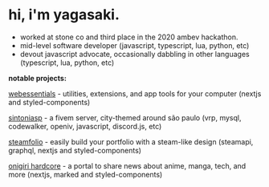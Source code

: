 # hi, i'm yagasaki.
- worked at stone co and third place in the 2020 ambev hackathon.
- mid-level software developer (javascript, typescript, lua, python, etc)
- devout javascript advocate, occasionally dabbling in other languages (typescript, lua, python, etc)

**notable projects:**

[webessentials](https://webessentials.vercel.app) - utilities, extensions, and app tools for your computer (nextjs and styled-components)

[sintoniasp](https://sintoniasp.vercel.app) - a fivem server, city-themed around são paulo (vrp, mysql, codewalker, openiv, javascript, discord.js, etc)

[steamfolio](https://steamfolio.vercel.app) - easily build your portfolio with a steam-like design (steamapi, graphql, nextjs and styled-components)

[onigiri hardcore](https://onigirihardcore.vercel.app) - a portal to share news about anime, manga, tech, and more (nextjs, marked and styled-components)
